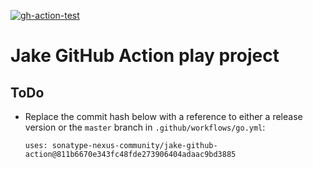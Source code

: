 <!--![gh-action-test](https://github.com/bhamail/jake-gh-action-test/workflows/Go/badge.svg)-->
<a href="https://github.com/bhamail/jake-gh-action-test/actions?query=workflow%3AGo"><img src="https://github.com/bhamail/jake-gh-action-test/workflows/Go/badge.svg" alt="gh-action-test"></img></a>

Jake GitHub Action play project
===========================

ToDo
----
* Replace the commit hash below with a reference to either a release version or the `master` branch
in `.github/workflows/go.yml`:

    ```
    uses: sonatype-nexus-community/jake-github-action@811b6670e343fc48fde273906404adaac9bd3885
    ```
